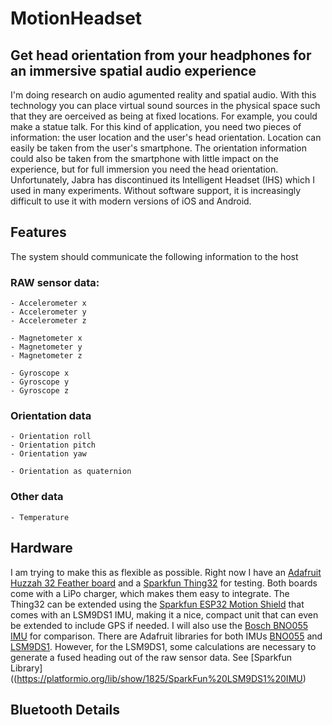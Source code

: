 # MotionHeadset
## Get head orientation from your headphones for an immersive spatial audio experience

I'm doing research on audio agumented reality and spatial audio. With this technology you can place virtual sound sources in the physical space such that they are oerceived as being at fixed locations. For example, you could make a statue talk.
For this kind of application, you need two pieces of information: the user location and the user's head orientation. Location can easily be taken from the user's smartphone. The orientation information could also be taken from the smartphone with little impact on the experience, but for full immersion you need the head orientation. 
Unfortunately, Jabra has discontinued its Intelligent Headset (IHS) which I used in many experiments. Without software support, it is increasingly difficult to use it with modern versions of iOS and Android. 

## Features
The system should communicate the following information to the host

### RAW sensor data:
	- Accelerometer x
	- Accelerometer y
	- Accelerometer z

	- Magnetometer x
	- Magnetometer y
	- Magnetometer z

	- Gyroscope x
	- Gyroscope y
	- Gyroscope z

### Orientation data
	- Orientation roll
	- Orientation pitch
	- Orientation yaw

	- Orientation as quaternion

### Other data
	- Temperature 


## Hardware
I am trying to make this as flexible as possible. Right now I have an [Adafruit Huzzah 32 Feather board](https://www.adafruit.com/product/3405) and a [Sparkfun Thing32](https://www.sparkfun.com/products/13907) for testing. Both boards come with a LiPo charger, which makes them easy to integrate. 
The Thing32 can be extended using the [Sparkfun ESP32 Motion Shield](https://www.sparkfun.com/products/14430) that comes with an LSM9DS1 IMU, making it a nice, compact unit that can even be extended to include GPS if needed. 
I will also use the [Bosch BNO055 IMU](https://learn.adafruit.com/adafruit-bno055-absolute-orientation-sensor) for comparison. 
There are Adafruit libraries for both IMUs [BNO055](https://github.com/adafruit/Adafruit_BNO055) and [LSM9DS1](https://github.com/adafruit/Adafruit_LSM9DS1). However, for the LSM9DS1, some calculations are necessary to generate a fused heading out of the raw sensor data. See [Sparkfun Library]((https://platformio.org/lib/show/1825/SparkFun%20LSM9DS1%20IMU)
## Bluetooth Details




